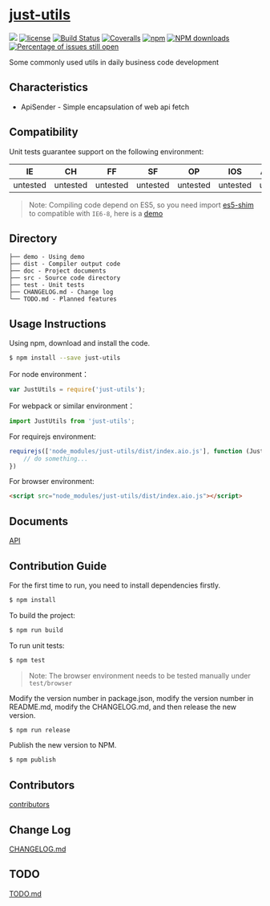 # [just-utils](https://github.com/just-utils/just-utils)
[![](https://img.shields.io/badge/Powered%20by-jslib%20base-brightgreen.svg)](https://github.com/yanhaijing/jslib-base)
[![license](https://img.shields.io/badge/license-MIT-blue.svg)](https://github.com/sixwinds/just-utils/blob/master/LICENSE)
[![Build Status](https://travis-ci.org/sixwinds/just-utils.svg?branch=master)](https://travis-ci.org/sixwinds/just-utils)
[![Coveralls](https://img.shields.io/coveralls/sixwinds/just-utils.svg)](https://coveralls.io/github/sixwinds/just-utils)
[![npm](https://img.shields.io/badge/npm-0.1.0-orange.svg)](https://www.npmjs.com/package/just-utils)
[![NPM downloads](http://img.shields.io/npm/dm/just-utils.svg?style=flat-square)](http://www.npmtrends.com/just-utils)
[![Percentage of issues still open](http://isitmaintained.com/badge/open/just-utils/just-utils.svg)](http://isitmaintained.com/project/just-utils/just-utils "Percentage of issues still open")

Some commonly used utils in daily business code development

## Characteristics

- ApiSender - Simple encapsulation of web api fetch 

## Compatibility
Unit tests guarantee support on the following environment:

| IE   | CH   | FF   | SF   | OP   | IOS  | Android   | Node  |
| ---- | ---- | ---- | ---- | ---- | ---- | ---- | ----- |
| untested | untested | untested | untested | untested | untested | untested | untested |

> Note: Compiling code depend on ES5, so you need import [es5-shim](http://github.com/es-shims/es5-shim/) to compatible with `IE6-8`, here is a [demo](./demo/demo-global.html)

## Directory
```
├── demo - Using demo
├── dist - Compiler output code
├── doc - Project documents
├── src - Source code directory
├── test - Unit tests
├── CHANGELOG.md - Change log
└── TODO.md - Planned features
```

## Usage Instructions

Using npm, download and install the code. 

```bash
$ npm install --save just-utils
```

For node environment：

```js
var JustUtils = require('just-utils');
```

For webpack or similar environment：

```js
import JustUtils from 'just-utils';
```

For requirejs environment:

```js
requirejs(['node_modules/just-utils/dist/index.aio.js'], function (JustUtils) {
    // do something...
})
```

For browser environment:

```html
<script src="node_modules/just-utils/dist/index.aio.js"></script>
```

## Documents
[API](./doc/api.md)

## Contribution Guide
For the first time to run, you need to install dependencies firstly.

```bash
$ npm install
```

To build the project:

```bash
$ npm run build
```

To run unit tests:

```bash
$ npm test
```

> Note: The browser environment needs to be tested manually under ```test/browser```

Modify the version number in package.json, modify the version number in README.md, modify the CHANGELOG.md, and then release the new version.

```bash
$ npm run release
```

Publish the new version to NPM.

```bash
$ npm publish
```

## Contributors

[contributors](https://github.com/sixwinds/just-utils/graphs/contributors)

## Change Log
[CHANGELOG.md](./CHANGELOG.md)

## TODO
[TODO.md](./TODO.md)
